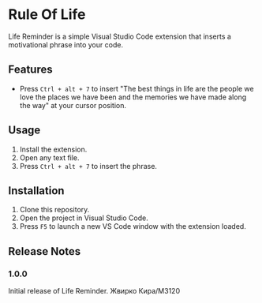 # Rule Of Life

Life Reminder is a simple Visual Studio Code extension that inserts a motivational phrase into your code.

## Features

- Press `Ctrl + alt + 7` to insert "The best things in life are the people we love the places we have been and the memories we have made along the way" at your cursor position.

## Usage

1. Install the extension.
2. Open any text file.
3. Press `Ctrl + alt + 7` to insert the phrase.

## Installation

1. Clone this repository.
2. Open the project in Visual Studio Code.
3. Press `F5` to launch a new VS Code window with the extension loaded.

## Release Notes

### 1.0.0

Initial release of Life Reminder.
Жвирко Кира/М3120
